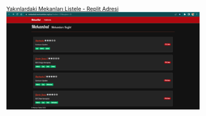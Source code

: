 [Yakınlardaki Mekanları Listele - Replit Adresi](https://mekanbul.mertcantrker.repl.co/?enlem=37&boylam=35)
![Yakınlardaki Mekanları Listele - Replit Adresi](./resimler/replit.png)